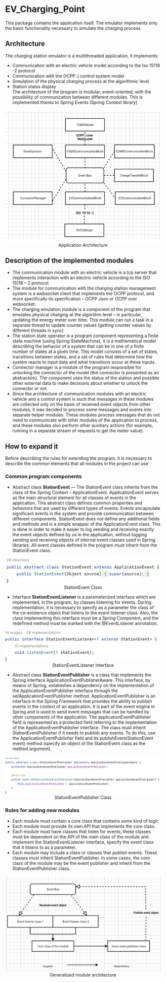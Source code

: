 # EV_Charging_Point
This package contains the application itself. The emulator implements only the basic functionality necessary to simulate the charging process
## Architecture
The charging station emulator is a multithreaded application, it implements:
* Communication with an electric vehicle model according to the Iso 15118 -2 protocol
* Communication with the OCPP J control system model
* Simulation of the physical charging process at the algorithmic level
* Station status display\
The architecture of the program is modular, event-oriented, with the possibility of communication between different modules. This is implemented thanks to Spring Events (Spring Context library)
<center><img src=".\src\main\resources\images\Application_Architecture.jpg"></center>
<center>Application Architecture</center>

## Description of the implemented modules
* The communication module with an electric vehicle is a tcp server that implements interaction with an electric vehicle according to the ISO 15118 – 2 protocol.
* The module for communication with the charging station management system is a websocket client that implements the OCPP protocol, and more specifically its specification – OCPP Json or OCPP over websocket.
* The charging emulation module is a component of the program that emulates physical charging at the algorithm level – in particular, updating the energy meter over time. This module can run a task in a separate thread to update counter values (getting counter values by different threads in sync)
* The station state operator is a program component representing a finite state machine (using Spring StateMachine), it is a mathematical model describing the behavior of a system that can be in one of a finite number of states at a given time. This model consists of a set of states, transitions between states, and a set of rules that determine how the system reacts to input data and what transitions occur at these inputs.
* Connector manager is a module of the program responsible for unlocking the connector of the model (the connector is presented as an abstraction). The component uses the status of the station and possible other external data to make decisions about whether to unlock the connector or not.
* Since the architecture of communication modules with an electric vehicle and a control system is such that messages in these modules are collected only on the basis of received event objects from other modules, it was decided to process some messages and events into separate helper modules. These modules process messages that do not need to communicate with other modules of the application to process, and these modules also perform other auxiliary actions (for example, running in a separate stream of requests to get the meter value).

## How to expand it
Before describing the rules for extending the program, it is necessary to describe the common elements that all modules in the project can use

### Сommon program components
* Abstract class **StationEvent** — The StationEvent class inherits from the class of the Spring Context – ApplicationEvent. ApplicationEvent serves as the main structural element for all classes of events in the application. This abstract class defines common properties and behaviors that are used by different types of events. Events encapsulate significant events in the system and provide communication between different components. StationEvent does not define any additional fields and methods and is a simple wrapper of the ApplicationEvent class. This is done in order to make it easier to log sending and receiving exactly the event objects defined by us in the application, without logging sending and receiving objects of internal event classes used in Spring libraries. All event classes defined in the program must inherit from the StationEvent class.
<center><img src=".\src\main\resources\images\StationEvent_Class.jpg"></center>
<center>StationEvent Class</center>

* Interface **StationEventListener<T extends StationEvent>** is a parameterized interface which are implemented, in the program, by classes listening for events. During implementation, it is necessary to specify as a parameter the class of the co-existence object that listens to the event listener class. Also, the class implementing this interface must be a Spring Component, and the redefined method must be marked with the @EventListener annotation.
<center><img src=".\src\main\resources\images\StationEventListener_Interface.jpg"></center>
<center>StationEventListener Interface</center>

* Abstract class **StationEventPublisher** is a class that implements the Spring interface ApplicationEventPublisherAware. This interface, by means of Spring, establishes a dependency on the implementation of the ApplicationEventPublisher interface through the setApplicationEventPublisher method. ApplicationEventPublisher is an interface in the Spring Framework that provides the ability to publish events in the context of an application. It is part of the event engine in Spring and is used to send event messages that can be handled by other components of the application. The applicationEventPublisher field is represented as a protected field referring to the implementation of the ApplicationEventPublisher interface.
  The class must inherit StationEventPublisher if it needs to publish any events. To do this, use the ApplicationEventPublisher field and its publishEvent(StationEvent event) method (specify an object of the StationEvent class as the method argument).
<center><img src=".\src\main\resources\images\StationEventPublisher_Class.jpg"></center>
<center>StationEventPublisher Class</center>

### Rules for adding new modules
* Each module must contain a core class that contains some kind of logic
* Each module must provide its own API that implements the core class.
* Each module must have classes that listen for events, these classes must be dependent on the API of the main class of the module and implement the StationEventListener interface, specify the event class that it listens to as a parameter.
* Each module may include a class or classes that publish events. These classes must inherit StationEventPublisher. In some cases, the core class of the module may be the event publisher and inherit from the StationEventPublisher class.

<center><img src=".\src\main\resources\images\Generalized_Module_Architecture.jpg"></center>
<center>Generalized module architecture</center>